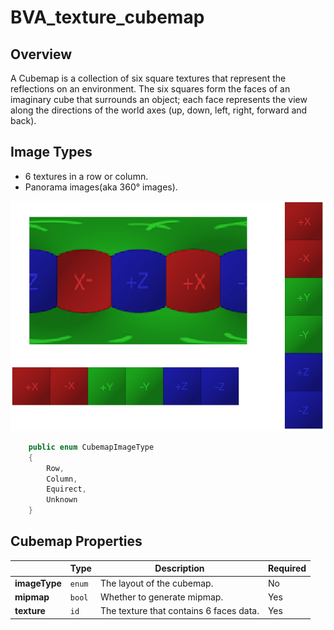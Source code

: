 # BVA_texture_cubemap

## Overview
A Cubemap is a collection of six square textures that represent the reflections on an environment. The six squares form the faces of an imaginary cube that surrounds an object; each face represents the view along the directions of the world axes (up, down, left, right, forward and back).

## Image Types

- 6 textures in a row or column.
- Panorama images(aka 360° images).

![glb](../../tools/pics/CubeLayout6Faces.png)

```csharp
    public enum CubemapImageType
    {
        Row,
        Column,
        Equirect,
        Unknown
    }
```

## Cubemap Properties
|          | Type    | Description             | Required       |
|----------------------------------|---------------------------------------------------------------------------------|----------------------------------------|----------------------|
|**imageType**            | `enum`      | The layout of the cubemap.           | No    |
|**mipmap**               | `bool`      | Whether to generate mipmap.          | Yes   |
|**texture**              | `id`        | The texture that contains 6 faces data. | Yes   |